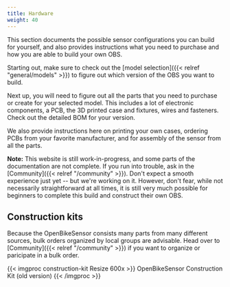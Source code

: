 ```yaml
---
title: Hardware
weight: 40
---
```


This section documents the possible sensor configurations you can build for
yourself, and also provides instructions what you need to purchase and how you
are able to build your own OBS.

Starting out, make sure to check out the [model selection]({{< relref "general/models" >}}) to figure
out which version of the OBS you want to build.

Next up, you will need to figure out all the parts that you need to purchase or
create for your selected model. This includes a lot of electronic components, a
PCB, the 3D printed case and fixtures, wires and fasteners. Check out the
detailed BOM for your version.

We also provide instructions here on printing your own cases, ordering PCBs
from your favorite manufacturer, and for assembly of the sensor from all the
parts.

**Note:** This website is still work-in-progress, and some parts of the
documentation are not complete. If you run into trouble, ask in the
[Community]({{< relref "/community" >}}). Don't
expect a smooth experience just yet -- but we're working on it. However, don't
fear, while not necessarily straightforward at all times, it is still very much
possible for beginners to complete this build and construct their own OBS.

## Construction kits

Because the OpenBikeSensor consists many parts from many different sources,
bulk orders organized by local groups are advisable. Head over to
[Community]({{< relref "/community" >}}) if you want to organize or paricipate
in a bulk order.


{{< imgproc construction-kit Resize 600x >}}
    OpenBikeSensor Construction Kit (old version)
{{< /imgproc >}}

